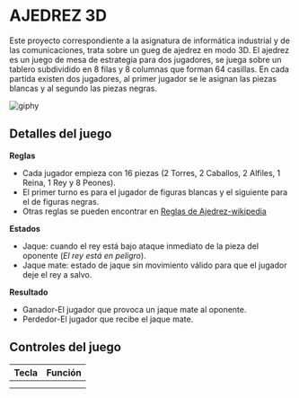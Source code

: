 # AJEDREZ 3D
Este proyecto correspondiente a la asignatura de informática industrial y de las comunicaciones, trata sobre un gueg de ajedrez en modo 3D.
El ajedrez es un juego de mesa de estrategia para dos jugadores, se juega sobre un tablero subdividido en 8 filas y 8 columnas que forman 64 casillas.
En cada partida existen dos jugadores, al primer jugador se le asignan las piezas blancas y al segundo las piezas negras.



![giphy](https://user-images.githubusercontent.com/61022558/166662205-5d0c68c3-42f8-429c-86f7-e09494c2dcdd.gif)

## Detalles del juego

**Reglas**
- Cada jugador empieza con 16 piezas (2 Torres, 2 Caballos, 2 Alfiles, 1 Reina, 1 Rey y 8 Peones).
- El primer turno es para el jugador de figuras blancas y el siguiente para el de figuras negras.
- Otras reglas se pueden encontrar en [Reglas de Ajedrez-wikipedia](https://es.wikipedia.org/wiki/Leyes_del_ajedrez#Reglas)


**Estados**
- Jaque: cuando el rey está bajo ataque inmediato de la pieza del oponente (*El rey está en peligro*).
- Jaque mate: estado de jaque sin movimiento válido para que el jugador deje el rey a salvo.


**Resultado**
- Ganador-El jugador que provoca un jaque mate al oponente.
- Perdedor-El jugador que recibe el jaque mate.


## Controles del juego
| **Tecla**  | **Función** |
| ---      | ---       |
|  |         |
| |    |        |


